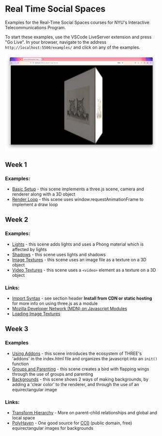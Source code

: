 # Real Time Social Spaces

Examples for the Real-Time Social Spaces courses for NYU's Interactive Telecommunications Program.

To start these examples, use the VSCode LiveServer extension and press "Go Live". In your browser, navigate to the address `http://localhost:5500/examples/` and click on any of the examples.

![image of cats is shown on a floating 3D box](./images/cats.png)

## Week 1

### Examples:

- [Basic Setup](./examples/1-basic-scene/) - this scene implements a three.js scene, camera and renderer along with a 3D object
- [Render Loop](./examples/1-render-loop/) - this scene uses window.requestAnimationFrame to implement a draw loop

## Week 2

### Examples:

- [Lights](./examples/2-lights/) - this scene adds lights and uses a Phong material which is affected by lights
- [Shadows](./examples/2-textures/) - this scene uses lights and shadows
- [Image Textures](./examples/2-image-texture/) - this scene uses an image file as a texture on a 3D object
- [Video Textures](./examples/2-video-texture) - this scene uses a `<video>` element as a texture on a 3D object

### Links:

- [Import Syntax](https://threejs.org/docs/index.html?q=in#manual/en/introduction/Installation) - see section header **Install from CDN or static hosting** for more info on using three.js as a module
- [Mozilla Developer Network (MDN) on Javascript Modules](https://developer.mozilla.org/en-US/docs/Web/JavaScript/Guide/Modules)
- [Loading Image Textures](https://threejs.org/docs/index.html?q=texturel#api/en/loaders/TextureLoader)

## Week 3

### Examples

- [Using Addons](./examples/3-using-addons/) - this scene introduces the ecosystem of THREE's 'addons' in the index.html file and organizes the javascript into an `init()` function
- [Groups and Parenting](./examples/3-groups-and-parenting/) - this scene creates a bird with flapping wings through the use of groups and parenting
- [Backgrounds](./examples/3-backgrounds/) - this scene shows 2 ways of making backgrounds, by adding a 'clear color' to the renderer, and through the use of an equirectangular image

### Links:

- [Transform Hierarchy](https://threejs.org/manual/#en/scenegraph) - More on parent-child relationships and global and local space
- [PolyHaven](https://polyhaven.com/hdris) - One good source for [CC0](https://creativecommons.org/publicdomain/zero/1.0/) (public domain, free) equirectangular images for backgrounds
